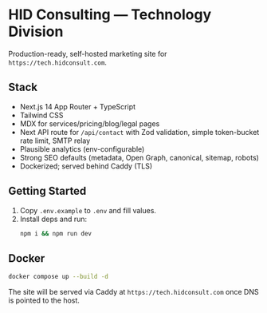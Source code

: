 # HID Consulting — Technology Division

Production-ready, self-hosted marketing site for `https://tech.hidconsult.com`.

## Stack
- Next.js 14 App Router + TypeScript
- Tailwind CSS
- MDX for services/pricing/blog/legal pages
- Next API route for `/api/contact` with Zod validation, simple token-bucket rate limit, SMTP relay
- Plausible analytics (env-configurable)
- Strong SEO defaults (metadata, Open Graph, canonical, sitemap, robots)
- Dockerized; served behind Caddy (TLS)

## Getting Started
1. Copy `.env.example` to `.env` and fill values.
2. Install deps and run:
   ```bash
   npm i && npm run dev
   ```

## Docker
```bash
docker compose up --build -d
```

The site will be served via Caddy at `https://tech.hidconsult.com` once DNS is pointed to the host.


